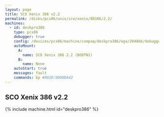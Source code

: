 ```yaml
---
layout: page
title: SCO Xenix 386 v2.2
permalink: /disks/pcx86/unix/sco/xenix/80386/2.2/
machines:
  - id: deskpro386
    type: pcx86
    debugger: true
    config: /devices/pcx86/machine/compaq/deskpro386/ega/2048kb/debugger/machine.xml
    autoMount:
      A:
        name: SCO Xenix 386 2.2 (BOOTN1)
      B:
        name: None
    autoStart: true
    messages: fault
    commands: bp #0020:0000DA42
---
```


SCO Xenix 386 v2.2
------------------

{% include machine.html id="deskpro386" %}
